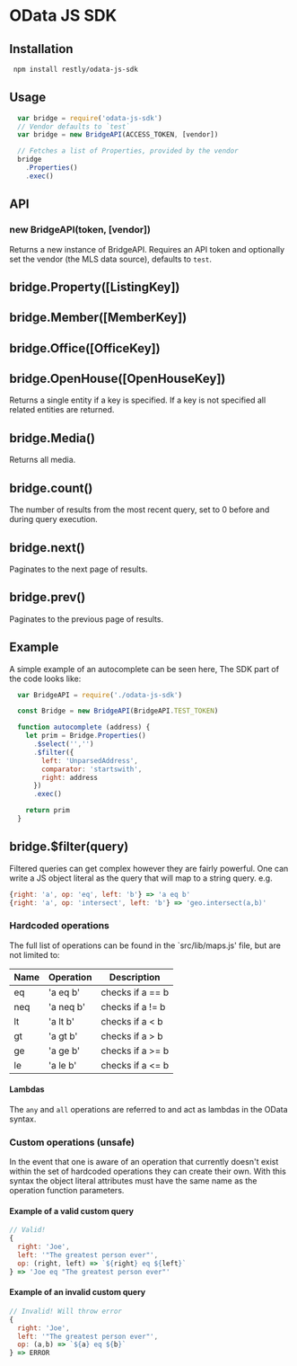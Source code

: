 # OData JS SDK

## Installation
```bash
 npm install restly/odata-js-sdk
```
## Usage
```js
  var bridge = require('odata-js-sdk')
  // Vendor defaults to `test`
  var bridge = new BridgeAPI(ACCESS_TOKEN, [vendor])

  // Fetches a list of Properties, provided by the vendor
  bridge
    .Properties()
    .exec()
```

## API
### new BridgeAPI(token, [vendor])
Returns a new instance of BridgeAPI. Requires an API token and optionally set the vendor (the MLS data source), defaults to `test`.

## bridge.Property([ListingKey])
## bridge.Member([MemberKey])
## bridge.Office([OfficeKey])
## bridge.OpenHouse([OpenHouseKey])
Returns a single entity if a key is specified. If a key is not specified all related entities are returned.

## bridge.Media()
Returns all media.

## bridge.count()
The number of results from the most recent query, set to 0 before and during query execution.

## bridge.next()
Paginates to the next page of results.

## bridge.prev()
Paginates to the previous page of results.


## Example
A simple example of an autocomplete can be seen here,
The SDK part of the code looks like:

```js
  var BridgeAPI = require('./odata-js-sdk')

  const Bridge = new BridgeAPI(BridgeAPI.TEST_TOKEN)

  function autocomplete (address) {
    let prim = Bridge.Properties()
      .$select('','')
      .$filter({
        left: 'UnparsedAddress',
        comparator: 'startswith',
        right: address
      })
      .exec()

    return prim
  }
```


## bridge.$filter(query)

Filtered queries can get complex however they are fairly powerful. One can write a JS object literal as the query that will map to a string query. e.g.

```js
{right: 'a', op: 'eq', left: 'b'} => 'a eq b'
{right: 'a', op: 'intersect', left: 'b'} => 'geo.intersect(a,b)'
```

### Hardcoded operations
The full list of operations can be found in the `src/lib/maps.js' file, but are not limited to:

|Name | Operation | Description |
|--|--|--|
|eq| 'a eq b' | checks if a == b |
|neq| 'a neq b' | checks if a != b |
|lt| 'a lt b' | checks if a < b |
|gt| 'a gt b' | checks if a > b |
|ge| 'a ge b' | checks if a >= b |
|le| 'a le b' | checks if a <= b |

#### Lambdas
The `any` and `all` operations are referred to and act as lambdas in the OData syntax.


### Custom operations (unsafe)
In the event that one is aware of an operation that currently doesn't exist within the set of hardcoded operations they can create their own. With this syntax the object literal attributes must have the same name as the operation function parameters.

#### Example of a valid custom query
```js
// Valid!
{
  right: 'Joe',
  left: '"The greatest person ever"',
  op: (right, left) => `${right} eq ${left}`
} => 'Joe eq "The greatest person ever"'

```

#### Example of an invalid custom query
```js
// Invalid! Will throw error
{
  right: 'Joe',
  left: '"The greatest person ever"',
  op: (a,b) => `${a} eq ${b}`
} => ERROR
```
